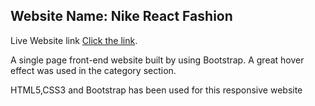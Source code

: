  ## Website Name: Nike React Fashion 
 
 Live Website link [Click the link](https://mainul163.github.io/responsive-website/).

A single page front-end website built by using Bootstrap. A great hover effect was used in the category section. 

 HTML5,CSS3 and Bootstrap has been used for this responsive website






